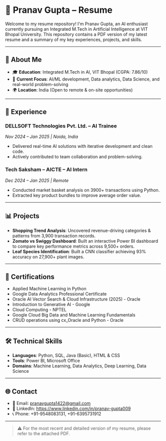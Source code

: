 # 📄 Pranav Gupta – Resume

Welcome to my resume repository! I'm Pranav Gupta, an AI enthusiast currently pursuing an Integrated M.Tech in Artificial Intelligence at VIT Bhopal University. This repository contains a PDF version of my latest resume and a summary of my key experiences, projects, and skills.

---

## 🚀 About Me

- 🎓 **Education**: Integrated M.Tech in AI, VIT Bhopal (CGPA: 7.86/10)
- 💼 **Current Focus**: AI/ML development, Data analytics, Data Science, and real-world problem-solving
- 🌍 **Location**: India (Open to remote & on-site opportunities)

---

## 💼 Experience

### DELLSOFT Technologies Pvt. Ltd. – AI Trainee
*Nov 2024 – Jan 2025 | Noida, India*
- Delivered real-time AI solutions with iterative development and clean code.
- Actively contributed to team collaboration and problem-solving.

### Tech Saksham – AICTE – AI Intern
*Dec 2024 – Jan 2025 | Remote*
- Conducted market basket analysis on 3900+ transactions using Python.
- Extracted key product bundles to improve average order value.

---

## 📊 Projects

- **Shopping Trend Analysis**: Uncovered revenue-driving categories & patterns from 3,900 transaction records.
- **Zomato vs Swiggy Dashboard**: Built an interactive Power BI dashboard to compare key performance metrics across 9,500+ orders.
- **Leaf Species Identification**: Built a CNN classifier achieving 93% accuracy on 27,900+ plant images.

---

## 📜 Certifications

- Applied Machine Learning in Python
- Google Data Analytics Professional Certificate
- Oracle AI Vector Search & Cloud Infrastructure (2025) - Oracle
- Introduction to Generative AI - Google
- Cloud Computing - NPTEL
- Google Cloud Big Data and Machine Learning Fundamentals
- CRUD operations using cx_Oracle and Python - Oracle

---

## 🛠️ Technical Skills

- **Languages**: Python, SQL, Java (Basic), HTML & CSS  
- **Tools**: Power BI, Microsoft Office  
- **Domains**: Machine Learning, Data Analytics, Deep Learning, Data Science

---

## 🌐 Contact

- 📧 Email: pranavgupta1422@gmail.com
- 🔗 LinkedIn: https://www.linkedin.com/in/pranav-gupta009
- 📞 Phone: +91-9548083131, +91-6395731912 
---

> ⚠️ For the most recent and detailed version of my resume, please refer to the attached PDF.
